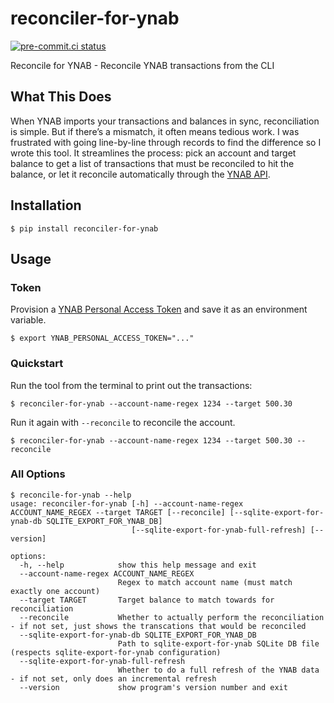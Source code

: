# reconciler-for-ynab

[![pre-commit.ci status](https://results.pre-commit.ci/badge/github/mxr/reconciler-for-ynab/main.svg)](https://results.pre-commit.ci/latest/github/mxr/reconciler-for-ynab/main)

Reconcile for YNAB - Reconcile YNAB transactions from the CLI

## What This Does

When YNAB imports your transactions and balances in sync, reconciliation is simple. But if there’s a mismatch, it often means tedious work. I was frustrated with going line-by-line through records to find the difference so I wrote this tool. It streamlines the process: pick an account and target balance to get a list of transactions that must be reconciled to hit the balance, or let it reconcile automatically through the [YNAB API](https://api.ynab.com/).

## Installation

```console
$ pip install reconciler-for-ynab
```

## Usage

### Token

Provision a [YNAB Personal Access Token](https://api.ynab.com/#personal-access-tokens) and save it as an environment variable.

```console
$ export YNAB_PERSONAL_ACCESS_TOKEN="..."
```

### Quickstart

Run the tool from the terminal to print out the transactions:

```console
$ reconciler-for-ynab --account-name-regex 1234 --target 500.30
```

Run it again with `--reconcile` to reconcile the account.

```console
$ reconciler-for-ynab --account-name-regex 1234 --target 500.30 --reconcile
```

### All Options

```console
$ reconcile-for-ynab --help
usage: reconciler-for-ynab [-h] --account-name-regex ACCOUNT_NAME_REGEX --target TARGET [--reconcile] [--sqlite-export-for-ynab-db SQLITE_EXPORT_FOR_YNAB_DB]
                           [--sqlite-export-for-ynab-full-refresh] [--version]

options:
  -h, --help            show this help message and exit
  --account-name-regex ACCOUNT_NAME_REGEX
                        Regex to match account name (must match exactly one account)
  --target TARGET       Target balance to match towards for reconciliation
  --reconcile           Whether to actually perform the reconciliation - if not set, just shows the transcations that would be reconciled
  --sqlite-export-for-ynab-db SQLITE_EXPORT_FOR_YNAB_DB
                        Path to sqlite-export-for-ynab SQLite DB file (respects sqlite-export-for-ynab configuration)
  --sqlite-export-for-ynab-full-refresh
                        Whether to do a full refresh of the YNAB data - if not set, only does an incremental refresh
  --version             show program's version number and exit
```
